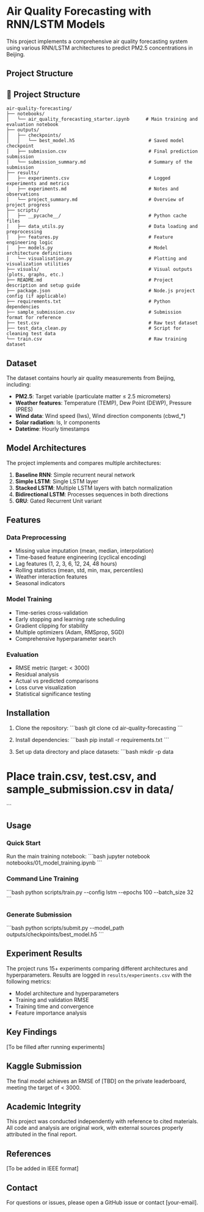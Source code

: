 # Air Quality Forecasting with RNN/LSTM Models

This project implements a comprehensive air quality forecasting system using various RNN/LSTM architectures to predict PM2.5 concentrations in Beijing.

## Project Structure

## 📁 Project Structure

```
air-quality-forecasting/
├── notebooks/
│   └── air_quality_forecasting_starter.ipynb      # Main training and evaluation notebook
├── outputs/
│   ├── checkpoints/
│   │   └── best_model.h5                           # Saved model checkpoint
│   ├── submission.csv                              # Final prediction submission
│   └── submission_summary.md                       # Summary of the submission
├── results/
│   ├── experiments.csv                             # Logged experiments and metrics
│   ├── experiments.md                              # Notes and observations
│   └── project_summary.md                          # Overview of project progress
├── scripts/
│   ├── __pycache__/                                # Python cache files
│   ├── data_utils.py                               # Data loading and preprocessing
│   ├── features.py                                 # Feature engineering logic
│   ├── models.py                                   # Model architecture definitions
│   └── visualisation.py                            # Plotting and visualization utilities
├── visuals/                                        # Visual outputs (plots, graphs, etc.)
├── README.md                                       # Project description and setup guide
├── package.json                                    # Node.js project config (if applicable)
├── requirements.txt                                # Python dependencies
├── sample_submission.csv                           # Submission format for reference
├── test.csv                                        # Raw test dataset
├── test_data_clean.py                              # Script for cleaning test data
└── train.csv                                       # Raw training dataset
```


## Dataset

The dataset contains hourly air quality measurements from Beijing, including:
- **PM2.5**: Target variable (particulate matter ≤ 2.5 micrometers)
- **Weather features**: Temperature (TEMP), Dew Point (DEWP), Pressure (PRES)
- **Wind data**: Wind speed (Iws), Wind direction components (cbwd_*)
- **Solar radiation**: Is, Ir components
- **Datetime**: Hourly timestamps

## Model Architectures

The project implements and compares multiple architectures:

1. **Baseline RNN**: Simple recurrent neural network
2. **Simple LSTM**: Single LSTM layer
3. **Stacked LSTM**: Multiple LSTM layers with batch normalization
4. **Bidirectional LSTM**: Processes sequences in both directions
5. **GRU**: Gated Recurrent Unit variant

## Features

### Data Preprocessing
- Missing value imputation (mean, median, interpolation)
- Time-based feature engineering (cyclical encoding)
- Lag features (1, 2, 3, 6, 12, 24, 48 hours)
- Rolling statistics (mean, std, min, max, percentiles)
- Weather interaction features
- Seasonal indicators

### Model Training
- Time-series cross-validation
- Early stopping and learning rate scheduling
- Gradient clipping for stability
- Multiple optimizers (Adam, RMSprop, SGD)
- Comprehensive hyperparameter search

### Evaluation
- RMSE metric (target: < 3000)
- Residual analysis
- Actual vs predicted comparisons
- Loss curve visualization
- Statistical significance testing

## Installation

1. Clone the repository:
\`\`\`bash
git clone <repository-url>
cd air-quality-forecasting
\`\`\`

2. Install dependencies:
\`\`\`bash
pip install -r requirements.txt
\`\`\`

3. Set up data directory and place datasets:
\`\`\`bash
mkdir -p data
# Place train.csv, test.csv, and sample_submission.csv in data/
\`\`\`

## Usage

### Quick Start
Run the main training notebook:
\`\`\`bash
jupyter notebook notebooks/01_model_training.ipynb
\`\`\`

### Command Line Training
\`\`\`bash
python scripts/train.py --config lstm --epochs 100 --batch_size 32
\`\`\`

### Generate Submission
\`\`\`bash
python scripts/submit.py --model_path outputs/checkpoints/best_model.h5
\`\`\`

## Experiment Results

The project runs 15+ experiments comparing different architectures and hyperparameters. Results are logged in `results/experiments.csv` with the following metrics:

- Model architecture and hyperparameters
- Training and validation RMSE
- Training time and convergence
- Feature importance analysis

## Key Findings

[To be filled after running experiments]

## Kaggle Submission

The final model achieves an RMSE of [TBD] on the private leaderboard, meeting the target of < 3000.

## Academic Integrity

This project was conducted independently with reference to cited materials. All code and analysis are original work, with external sources properly attributed in the final report.

## References

[To be added in IEEE format]

## Contact

For questions or issues, please open a GitHub issue or contact [your-email].
